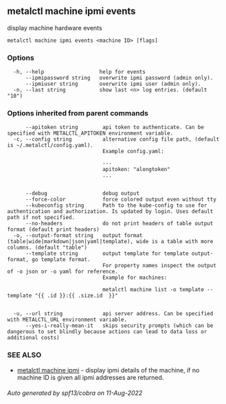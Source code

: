 ## metalctl machine ipmi events

display machine hardware events

```
metalctl machine ipmi events <machine ID> [flags]
```

### Options

```
  -h, --help                  help for events
      --ipmipassword string   overwrite ipmi password (admin only).
      --ipmiuser string       overwrite ipmi user (admin only).
  -n, --last string           show last <n> log entries. (default "10")
```

### Options inherited from parent commands

```
      --apitoken string        api token to authenticate. Can be specified with METALCTL_APITOKEN environment variable.
  -c, --config string          alternative config file path, (default is ~/.metalctl/config.yaml).
                               Example config.yaml:
                               
                               ---
                               apitoken: "alongtoken"
                               ...
                               
                               
      --debug                  debug output
      --force-color            force colored output even without tty
      --kubeconfig string      Path to the kube-config to use for authentication and authorization. Is updated by login. Uses default path if not specified.
      --no-headers             do not print headers of table output format (default print headers)
  -o, --output-format string   output format (table|wide|markdown|json|yaml|template), wide is a table with more columns. (default "table")
      --template string        output template for template output-format, go template format.
                               For property names inspect the output of -o json or -o yaml for reference.
                               Example for machines:
                               
                               metalctl machine list -o template --template "{{ .id }}:{{ .size.id  }}"
                               
                               
  -u, --url string             api server address. Can be specified with METALCTL_URL environment variable.
      --yes-i-really-mean-it   skips security prompts (which can be dangerous to set blindly because actions can lead to data loss or additional costs)
```

### SEE ALSO

* [metalctl machine ipmi](metalctl_machine_ipmi.md)	 - display ipmi details of the machine, if no machine ID is given all ipmi addresses are returned.

###### Auto generated by spf13/cobra on 11-Aug-2022
